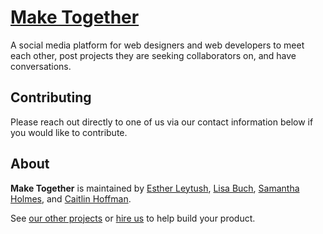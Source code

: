# [Make Together](http://make-together.herokuapp.com)
A social media platform for web designers and web developers to meet each other, post projects they are seeking collaborators on, and have conversations.

## Contributing

Please reach out directly to one of us via our contact information below if you would like to contribute.

## About

**Make Together** is maintained by [Esther Leytush](), [Lisa Buch](), [Samantha Holmes](), and [Caitlin Hoffman]().

See [our other projects]("/community")
or [hire us]("/hire") to help build your product.
